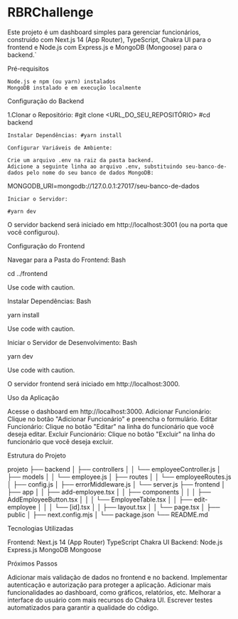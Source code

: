 # RBRChallenge

Este projeto é um dashboard simples para gerenciar funcionários, construído com Next.js 14 (App Router), TypeScript, Chakra UI para o frontend e Node.js com Express.js e MongoDB (Mongoose) para o backend.`

Pré-requisitos

    Node.js e npm (ou yarn) instalados
    MongoDB instalado e em execução localmente

Configuração do Backend

1.Clonar o Repositório: #git clone <URL_DO_SEU_REPOSITÓRIO> #cd backend

    Instalar Dependências: #yarn install

    Configurar Variáveis de Ambiente:

    Crie um arquivo .env na raiz da pasta backend.
    Adicione a seguinte linha ao arquivo .env, substituindo seu-banco-de-dados pelo nome do seu banco de dados MongoDB:

MONGODB_URI=mongodb://127.0.0.1:27017/seu-banco-de-dados

    Iniciar o Servidor:

    #yarn dev

O servidor backend será iniciado em http://localhost:3001 (ou na porta que você configurou).

Configuração do Frontend

Navegar para a Pasta do Frontend:
Bash

cd ../frontend

Use code with caution.

Instalar Dependências: Bash

yarn install

Use code with caution.

Iniciar o Servidor de Desenvolvimento: Bash

yarn dev

Use code with caution.

O servidor frontend será iniciado em http://localhost:3000.

Uso da Aplicação

Acesse o dashboard em http://localhost:3000.
Adicionar Funcionário: Clique no botão "Adicionar Funcionário" e preencha o formulário.
Editar Funcionário: Clique no botão "Editar" na linha do funcionário que você deseja editar.
Excluir Funcionário: Clique no botão "Excluir" na linha do funcionário que você deseja excluir.

Estrutura do Projeto

projeto ├── backend │ ├── controllers │ │ └── employeeController.js │ ├── models │ │ └── employee.js │ ├── routes │ │ └── employeeRoutes.js │ ├── config.js │ ├── errorMiddleware.js │ └── server.js ├── frontend │ ├── app │ │ ├── add-employee.tsx │ │ ├── components │ │ │ ├── AddEmployeeButton.tsx │ │ │ └── EmployeeTable.tsx │ │ ├── edit-employee │ │ │ └── [id].tsx │ │ ├── layout.tsx │ │ └── page.tsx │ ├── public │ ├── next.config.mjs │ └── package.json └── README.md

Tecnologias Utilizadas

Frontend:
    Next.js 14 (App Router)
    TypeScript
    Chakra UI
Backend:
    Node.js
    Express.js
    MongoDB
    Mongoose

Próximos Passos

Adicionar mais validação de dados no frontend e no backend.
Implementar autenticação e autorização para proteger a aplicação.
Adicionar mais funcionalidades ao dashboard, como gráficos, relatórios, etc.
Melhorar a interface do usuário com mais recursos do Chakra UI.
Escrever testes automatizados para garantir a qualidade do código.
